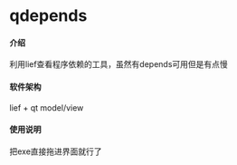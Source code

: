 # qdepends

#### 介绍
利用lief查看程序依赖的工具，虽然有depends可用但是有点慢

#### 软件架构
lief + qt model/view



#### 使用说明
把exe直接拖进界面就行了

